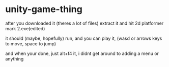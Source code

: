 # unity-game-thing

after you downloaded it (theres a lot of files) extract it and hit 2d platformer mark 2.exe(edited)

it should (maybe, hopefully) run, and you can play it, (wasd or arrows keys to move, space to jump)

and when your done, just alt+f4 it, i didnt get around to adding a menu or anything
